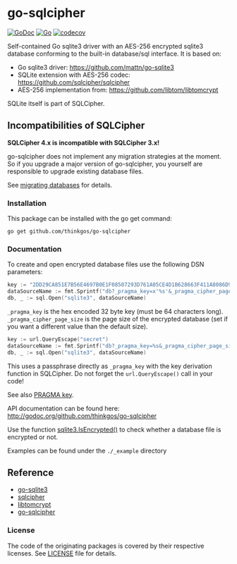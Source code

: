 # go-sqlcipher

[![GoDoc](http://img.shields.io/badge/go-documentation-blue.svg?style=flat-square)](http://godoc.org/github.com/thinkgos/go-sqlcipher) [![Go](https://github.com/thinkgos/go-sqlcipher/actions/workflows/go.yaml/badge.svg?branch=main)](https://github.com/thinkgos/go-sqlcipher/actions/workflows/go.yaml)  [![codecov](https://codecov.io/gh/thinkgos/go-sqlcipher/graph/badge.svg?token=IYRfw7AA8t)](https://codecov.io/gh/thinkgos/go-sqlcipher)

Self-contained Go sqlite3 driver with an AES-256 encrypted sqlite3 database
conforming to the built-in database/sql interface. It is based on:

- Go sqlite3 driver: https://github.com/mattn/go-sqlite3
- SQLite extension with AES-256 codec: https://github.com/sqlcipher/sqlcipher
- AES-256 implementation from: https://github.com/libtom/libtomcrypt

SQLite itself is part of SQLCipher.

## Incompatibilities of SQLCipher

**SQLCipher 4.x is incompatible with SQLCipher 3.x!**

go-sqlcipher does not implement any migration strategies at the moment.
So if you upgrade a major version of go-sqlcipher, you yourself are responsible to upgrade existing database files.

See [migrating databases](https://www.zetetic.net/sqlcipher/sqlcipher-api/#Migrating_Databases) for details.

### Installation

This package can be installed with the go get command:

    go get github.com/thinkgos/go-sqlcipher

### Documentation

To create and open encrypted database files use the following DSN parameters:

```go
key := "2DD29CA851E7B56E4697B0E1F08507293D761A05CE4D1B628663F411A8086D99"
dataSourceName := fmt.Sprintf("db?_pragma_key=x'%s'&_pragma_cipher_page_size=4096", key)
db, _ := sql.Open("sqlite3", dataSourceName)
```

`_pragma_key` is the hex encoded 32 byte key (must be 64 characters long).
`_pragma_cipher_page_size` is the page size of the encrypted database (set if
you want a different value than the default size).

```go
key := url.QueryEscape("secret")
dataSourceName := fmt.Sprintf("db?_pragma_key=%s&_pragma_cipher_page_size=4096", key)
db, _ := sql.Open("sqlite3", dataSourceName)
```

This uses a passphrase directly as `_pragma_key` with the key derivation function in
SQLCipher. Do not forget the `url.QueryEscape()` call in your code!

See also [PRAGMA key](https://www.zetetic.net/sqlcipher/sqlcipher-api/#PRAGMA_key).

API documentation can be found here: http://godoc.org/github.com/thinkgos/go-sqlcipher

Use the function
[sqlite3.IsEncrypted()](https://godoc.org/github.com/thinkgos/go-sqlcipher#IsEncrypted)
to check whether a database file is encrypted or not.

Examples can be found under the `./_example` directory

## Reference

- [go-sqlite3](https://github.com/mattn/go-sqlite3)
- [sqlcipher](https://github.com/sqlcipher/sqlcipher)
- [libtomcrypt](https://github.com/libtom/libtomcrypt)
- [go-sqlcipher](https://github.com/mutecomm/go-sqlcipher)

### License

The code of the originating packages is covered by their respective licenses.
See [LICENSE](LICENSE) file for details.
